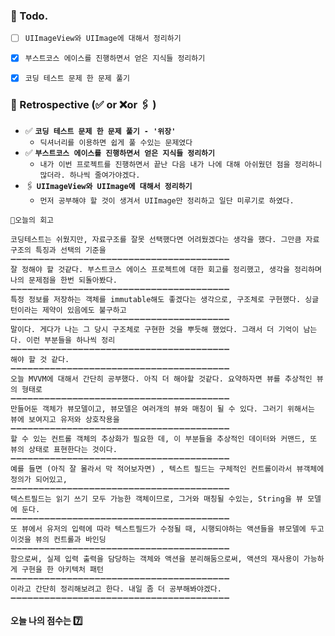 ### 📌 Todo.

- [ ] `UIImageView와 UIImage에 대해서 정리하기`
- [x] `부스트코스 에이스를 진행하면서 얻은 지식들 정리하기`
- [x] `코딩 테스트 문제 한 문제 풀기`


### 🧐 Retrospective (✅ or ❌or 🖇 ) 

- ✅ **`코딩 테스트 문제 한 문제 풀기 - '위장'`**
   - `딕셔너리를 이용하면 쉽게 풀 수있는 문제였다 `
- ✅  **`부스트코스 에이스를 진행하면서 얻은 지식들 정리하기`**
   - `내가 이번 프로젝트를 진행하면서 끝난 다음 내가 나에 대해 아쉬웠던 점을 정리하니 많더라. 하나씩 줄여가야겠다.`
- 🖇   **`UIImageView와 UIImage에 대해서 정리하기`**
   - `먼저 공부해야 할 것이 생겨서 UIImage만 정리하고 일단 미루기로 하였다.`

```회고
💬오늘의 회고

코딩테스트는 쉬웠지만, 자료구조를 잘못 선택했다면 어려웠겠다는 생각을 했다. 그만큼 자료구조의 특징과 선택의 기준을
➖➖➖➖➖➖➖➖➖➖➖➖➖➖➖➖➖➖➖➖➖➖➖➖➖➖➖➖➖➖➖➖➖➖➖➖➖➖➖
잘 정해야 할 것같다. 부스트코스 에이스 프로젝트에 대한 회고를 정리했고, 생각을 정리하며 나의 문제점을 한번 되돌아봤다.
➖➖➖➖➖➖➖➖➖➖➖➖➖➖➖➖➖➖➖➖➖➖➖➖➖➖➖➖➖➖➖➖➖➖➖➖➖➖➖
특정 정보를 저장하는 객체를 immutable해도 좋겠다는 생각으로, 구조체로 구현했다. 싱글턴이라는 제약이 있음에도 불구하고
➖➖➖➖➖➖➖➖➖➖➖➖➖➖➖➖➖➖➖➖➖➖➖➖➖➖➖➖➖➖➖➖➖➖➖➖➖➖➖
말이다. 게다가 나는 그 당시 구조체로 구현한 것을 뿌듯해 했었다. 그래서 더 기억이 남는다. 이런 부분들을 하나씩 정리
➖➖➖➖➖➖➖➖➖➖➖➖➖➖➖➖➖➖➖➖➖➖➖➖➖➖➖➖➖➖➖➖➖➖➖➖➖➖➖
해야 할 것 같다. 
➖➖➖➖➖➖➖➖➖➖➖➖➖➖➖➖➖➖➖➖➖➖➖➖➖➖➖➖➖➖➖➖➖➖➖➖➖➖➖
오늘 MVVM에 대해서 간단히 공부했다. 아직 더 해야할 것같다. 요약하자면 뷰를 추상적인 뷰의 형태로
➖➖➖➖➖➖➖➖➖➖➖➖➖➖➖➖➖➖➖➖➖➖➖➖➖➖➖➖➖➖➖➖➖➖➖➖➖➖➖
만들어둔 객체가 뷰모델이고, 뷰모델은 여러개의 뷰와 매칭이 될 수 있다. 그러기 위해서는 뷰에 보여지고 유저와 상호작용을 
➖➖➖➖➖➖➖➖➖➖➖➖➖➖➖➖➖➖➖➖➖➖➖➖➖➖➖➖➖➖➖➖➖➖➖➖➖➖➖
할 수 있는 컨트롤 객체의 추상화가 필요한 데, 이 부분들을 추상적인 데이터와 커맨드, 또 뷰의 상태로 표현한다는 것이다.
➖➖➖➖➖➖➖➖➖➖➖➖➖➖➖➖➖➖➖➖➖➖➖➖➖➖➖➖➖➖➖➖➖➖➖➖➖➖➖
예를 들면 (아직 잘 몰라서 막 적어보자면) , 텍스트 필드는 구체적인 컨트롤이라서 뷰객체에 정의가 되어있고,
➖➖➖➖➖➖➖➖➖➖➖➖➖➖➖➖➖➖➖➖➖➖➖➖➖➖➖➖➖➖➖➖➖➖➖➖➖➖➖
텍스트필드는 읽기 쓰기 모두 가능한 객체이므로, 그거와 매칭될 수있는, String을 뷰 모델에 둔다.
➖➖➖➖➖➖➖➖➖➖➖➖➖➖➖➖➖➖➖➖➖➖➖➖➖➖➖➖➖➖➖➖➖➖➖➖➖➖➖
또 뷰에서 유저의 입력에 따라 텍스트필드가 수정될 때, 시행되야하는 액션들을 뷰모델에 두고 이것을 뷰의 컨트롤과 바인딩
➖➖➖➖➖➖➖➖➖➖➖➖➖➖➖➖➖➖➖➖➖➖➖➖➖➖➖➖➖➖➖➖➖➖➖➖➖➖➖
함으로써, 실제 입력 출력을 담당하는 객체와 액션을 분리해둠으로써, 액션의 재사용이 가능하게 구현을 한 아키텍처 패턴
➖➖➖➖➖➖➖➖➖➖➖➖➖➖➖➖➖➖➖➖➖➖➖➖➖➖➖➖➖➖➖➖➖➖➖➖➖➖➖
이라고 간단히 정리해보려고 한다. 내일 좀 더 공부해봐야겠다.
➖➖➖➖➖➖➖➖➖➖➖➖➖➖➖➖➖➖➖➖➖➖➖➖➖➖➖➖➖➖➖➖➖➖➖➖➖➖➖
```

#### 오늘 나의 점수는  7️⃣

